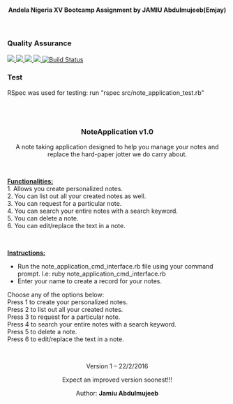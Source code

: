 <h4 align="center">Andela Nigeria XV Bootcamp Assignment by JAMIU Abdulmujeeb(Emjay)</h4>
<br>
<h3>Quality Assurance</h3>
<a href="https://codeclimate.com/github/abdulemjay/Note-Application">
<img src="https://codeclimate.com/github/abdulemjay/Note-Application/badges/gpa.svg" />
<img src="https://codeclimate.com/github/abdulemjay/Note-Application/badges/issue_count.svg" />
<a href="https://codeclimate.com/github/abdulemjay/Note-Application/coverage"><img src="https://codeclimate.com/github/abdulemjay/Note-Application/badges/coverage.svg" />
<a href="https://travis-ci.org/abdulemjay/Note-Application"><img src="https://travis-ci.org/abdulemjay/Note-Application.svg?branch=master">
<a href='https://semaphoreci.com/abdulemjay/note-application'> <img src='https://semaphoreci.com/api/v1/abdulemjay/note-application/branches/master/shields_badge.svg' alt='Build Status'></a>

<br>

<h3>Test</h3>
RSpec was used for testing: run "rspec src/note_application_test.rb"

<br><br>

<h3 align="center">NoteApplication v1.0</h3>
<p align="center">A note taking application designed to help you manage your notes and replace the hard-paper jotter we do carry about.</p>
<p>&nbsp;</p>
<p><strong><span style="text-decoration: underline;">Functionalities:</span></strong><span style="text-decoration: underline;"><br /> </span>1. Allows you create personalized notes.<br /> 2. You can list out all your created notes as well.<br /> 3. You can request for a particular note.<br /> 4. You can search your entire notes with a search keyword.<br /> 5. You can delete a note.<br /> 6. You can edit/replace the text in a note.</p>
<p>&nbsp;</p>
<p><strong><span style="text-decoration: underline;">Instructions:</span></strong></p>
<ul>
<li>Run the note_application_cmd_interface.rb file using your command prompt. l.e: ruby note_application_cmd_interface.rb</li>
<li>Enter your name to create a record for your notes.</li>
</ul>
<p>Choose any of the options below: <br /> Press 1 to create your personalized notes.<br /> Press 2 to list out all your created notes.<br /> Press 3 to request for a particular note.<br /> Press 4 to search your entire notes with a search keyword.<br /> Press 5 to delete a note.<br /> Press 6 to edit/replace the text in a note.</p>
<p>&nbsp;</p>
<p align="center">Version 1 &ndash; 22/2/2016</p>
<p align="center">Expect an improved version soonest!!!</p>
<p align="center">Author: <strong>Jamiu Abdulmujeeb</strong></p>
